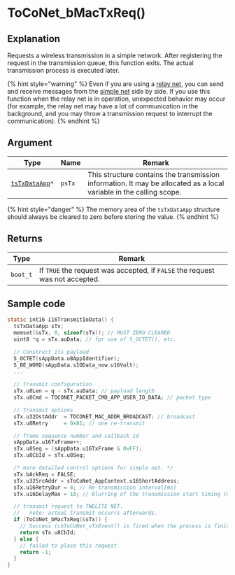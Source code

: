 # ToCoNet_bMacTxReq()

## Explanation

Requests a wireless transmission in a simple network. After registering the request in the transmission queue, this function exits. The actual transmission process is executed later.

{% hint style="warning" %}
Even if you are using a [relay net](../../tweliet-net-api-jie-shuo/nettowkunitsuite/netto-1/), you can send and receive messages from the [simple net](../../tweliet-net-api-jie-shuo/nettowkunitsuite/netto/) side by side. If you use this function when the relay net is in operation, unexpected behavior may occur (for example, the relay net may have a lot of communication in the background, and you may throw a transmission request to interrupt the communication).
{% endhint %}

## Argument

| Type                                                                | Name   | Remark                                                                                                              |
| ------------------------------------------------------------------- | ------ | ------------------------------------------------------------------------------------------------------------------- |
| [`tsTxDataApp`](../netto-api/structure/tstoconet_nwk_context.md)`*` | `psTx` | This structure contains the transmission information. It may be allocated as a local variable in the calling scope. |

{% hint style="danger" %}
The memory area of the `tsTxDataApp` structure should always be cleared to zero before storing the value.
{% endhint %}

## Returns

| Type     | Remark                                                                       |
| -------- | ---------------------------------------------------------------------------- |
| `boot_t` | If `TRUE` the request was accepted, if `FALSE` the request was not accepted. |

## Sample code

```c
static int16 i16TransmitIoData() {
  tsTxDataApp sTx;
  memset(&sTx, 0, sizeof(sTx)); // MUST ZERO CLEARED
  uint8 *q = sTx.auData; // fpr use of S_OCTET(), etc.

  // Construct its payload
  S_OCTET(sAppData.u8AppIdentifier);
  S_BE_WORD(sAppData.sIOData_now.u16Volt);
  ...
	
  // Transmit configuration
  sTx.u8Len = q - sTx.auData; // payload length
  sTx.u8Cmd = TOCONET_PACKET_CMD_APP_USER_IO_DATA; // packet type

  // Transmit options
  sTx.u32DstAddr  = TOCONET_MAC_ADDR_BROADCAST; // broadcast
  sTx.u8Retry     = 0x81; // one re-transmit

  // frame sequence number and callback id
  sAppData.u16TxFrame++;
  sTx.u8Seq = (sAppData.u16TxFrame & 0xFF);
  sTx.u8CbId = sTx.u8Seq;

  /* more detailed control options for simple net. */
  sTx.bAckReq = FALSE;
  sTx.u32SrcAddr = sToCoNet_AppContext.u16ShortAddress;
  sTx.u16RetryDur = 4; // Re-transmission interval[ms]
  sTx.u16DelayMax = 16; // Blurring of the transmission start timing (max. 16 ms)

  // transmit request to TWELITE NET.
  //   note: actual transmit occurrs afterwards.
  if (ToCoNet_bMacTxReq(&sTx)) {
    // Success (cbToCoNet_vTxEvent() is fired when the process is finished)
    return sTx.u8CbId;
  } else {
    // failed to place this request
    return -1;
  }
}

```

